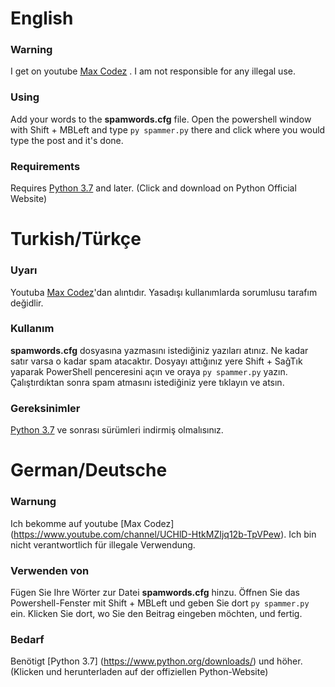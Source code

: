 # English

### Warning

I get on youtube [Max Codez](https://www.youtube.com/channel/UCHlD-HtkMZIjq12b-TpVPew) . I am not responsible for any illegal use.

### Using

Add your words to the **spamwords.cfg** file. Open the powershell window with Shift + MBLeft and type `py spammer.py` there and click where you would type the post and it's done.

### Requirements

Requires [Python 3.7](https://www.python.org/downloads/) and later. (Click and download on Python Official Website)

# Turkish/Türkçe

### Uyarı
Youtuba [Max Codez](https://www.youtube.com/channel/UCHlD-HtkMZIjq12b-TpVPew)'dan alıntıdır. Yasadışı kullanımlarda sorumlusu tarafım değidlir.

### Kullanım

**spamwords.cfg** dosyasına yazmasını istediğiniz yazıları atınız. Ne kadar satır varsa o kadar spam atacaktır. Dosyayı attığınız yere Shift + SağTık yaparak PowerShell penceresini açın ve oraya `py spammer.py` yazın. Çalıştırdıktan sonra spam atmasını istediğiniz yere tıklayın ve atsın.

### Gereksinimler

[Python 3.7](https://www.python.org/downloads/) ve sonrası sürümleri indirmiş olmalısınız.

# German/Deutsche

### Warnung

Ich bekomme auf youtube [Max Codez] (https://www.youtube.com/channel/UCHlD-HtkMZIjq12b-TpVPew). Ich bin nicht verantwortlich für illegale Verwendung.

### Verwenden von

Fügen Sie Ihre Wörter zur Datei **spamwords.cfg** hinzu. Öffnen Sie das Powershell-Fenster mit Shift + MBLeft und geben Sie dort `py spammer.py` ein. Klicken Sie dort, wo Sie den Beitrag eingeben möchten, und fertig.

### Bedarf

Benötigt [Python 3.7] (https://www.python.org/downloads/) und höher. (Klicken und herunterladen auf der offiziellen Python-Website)
